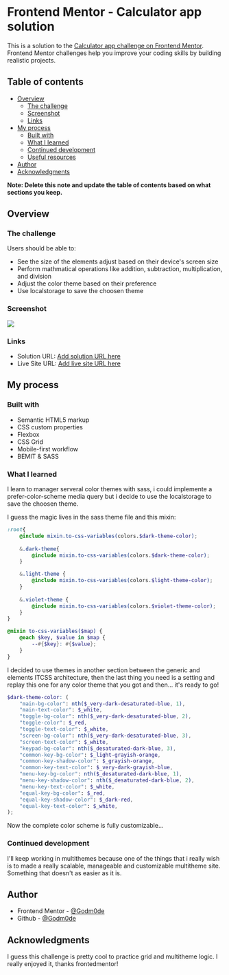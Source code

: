 # Frontend Mentor - Calculator app solution

This is a solution to the [Calculator app challenge on Frontend Mentor](https://www.frontendmentor.io/challenges/calculator-app-9lteq5N29). Frontend Mentor challenges help you improve your coding skills by building realistic projects. 

## Table of contents

- [Overview](#overview)
  - [The challenge](#the-challenge)
  - [Screenshot](#screenshot)
  - [Links](#links)
- [My process](#my-process)
  - [Built with](#built-with)
  - [What I learned](#what-i-learned)
  - [Continued development](#continued-development)
  - [Useful resources](#useful-resources)
- [Author](#author)
- [Acknowledgments](#acknowledgments)

**Note: Delete this note and update the table of contents based on what sections you keep.**

## Overview

### The challenge

Users should be able to:

- See the size of the elements adjust based on their device's screen size
- Perform mathmatical operations like addition, subtraction, multiplication, and division
- Adjust the color theme based on their preference
- Use localstorage to save the choosen theme

### Screenshot

![](./screenshot.jpg)

### Links

- Solution URL: [Add solution URL here](https://www.frontendmentor.io/solutions/calculator-multitheme-PIC063pAa)
- Live Site URL: [Add live site URL here](https://godm0de.github.io/Calculator-app/)

## My process

### Built with

- Semantic HTML5 markup
- CSS custom properties
- Flexbox
- CSS Grid
- Mobile-first workflow
- BEMIT & SASS

### What I learned

I learn to manager serveral color themes with sass, i could implemente a prefer-color-scheme media query but i decide to use the localstorage to save the choosen theme.

I guess the magic lives in the sass theme file and this mixin:

```scss
:root{
    @include mixin.to-css-variables(colors.$dark-theme-color);
    
    &.dark-theme{
        @include mixin.to-css-variables(colors.$dark-theme-color);
    }

    &.light-theme {
        @include mixin.to-css-variables(colors.$light-theme-color);
    }
    
    &.violet-theme {
        @include mixin.to-css-variables(colors.$violet-theme-color);
    }
}
```
```scss
@mixin to-css-variables($map) {
    @each $key, $value in $map {
        --#{$key}: #{$value};
    }
}
```

I decided to use themes in another section between the generic and elements ITCSS architecture, then the last thing you need is a setting and replay this
one for any color theme that you got and then... it's ready to go!

```scss
$dark-theme-color: (
    "main-bg-color": nth($_very-dark-desaturated-blue, 1),
    "main-text-color": $_white,
    "toggle-bg-color": nth($_very-dark-desaturated-blue, 2),
    "toggle-color": $_red,
    "toggle-text-color": $_white,
    "screen-bg-color": nth($_very-dark-desaturated-blue, 3),
    "screen-text-color": $_white,
    "keypad-bg-color": nth($_desaturated-dark-blue, 3),
    "common-key-bg-color": $_light-grayish-orange,
    "common-key-shadow-color": $_grayish-orange,
    "common-key-text-color": $_very-dark-grayish-blue,
    "menu-key-bg-color": nth($_desaturated-dark-blue, 1),
    "menu-key-shadow-color": nth($_desaturated-dark-blue, 2),
    "menu-key-text-color": $_white,
    "equal-key-bg-color": $_red,
    "equal-key-shadow-color": $_dark-red,
    "equal-key-text-color": $_white,
);
```
Now the complete color scheme is fully customizable...

### Continued development

I'll keep working in multithemes because one of the things that i really wish is to made a really scalable, manageable and customizable multitheme site. Something that doesn't as easier
as it is.

## Author

- Frontend Mentor - [@Godm0de](https://www.frontendmentor.io/profile/Godm0de)
- Github - [@Godm0de](https://github.com/)

## Acknowledgments

I guess this challenge is pretty cool to practice grid and multitheme logic. I really enjoyed it, thanks frontedmentor!
